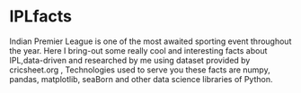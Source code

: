 # IPLfacts
Indian Premier League is one of the most awaited sporting event throughout  the year. Here I bring-out some really cool and interesting facts about IPL,data-driven and researched by me using dataset provided by cricsheet.org , 
Technologies used to serve you these facts are numpy, pandas, matplotlib, seaBorn and other data science libraries of Python.

